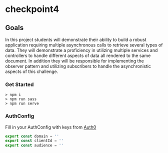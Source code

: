 checkpoint4
============


## Goals
In this project students will demonstrate their ability to build a robust application requiring multiple asynchronous calls to retrieve several types of data. They will demonstrate a proficiency in utilizing multiple services and controllers to handle different aspects of data all rendered to the same document. In addition they will be responsible for implementing the observer pattern and utilizing subscribers to handle the asynchronistic aspects of this challenge.

### Get Started

```terminal
> npm i
> npm run sass
> npm run serve
```

### AuthConfig

Fill in your AuthConfig with keys from [Auth0](https://auth0.com/)

```javascript
export const domain = '' 
export const clientId = '' 
export const audience = '' 



```
